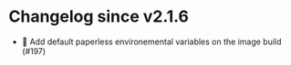 # Changelog since v2.1.6
- 🐛 Add default paperless environemental variables on the image build (#197) 
